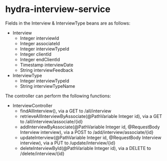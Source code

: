 # hydra-interview-service
Fields in the Interview & InterviewType beans are as follows:
* Interview
	* Integer interviewId
	* Integer associateId
	* Integer interviewTypeId
	* Integer clientId
	* Integer endClientId
	* Timestamp interviewDate
	* String interviewFeedback
* InterviewType
	* Integer interviewTypeId
	* String interviewTypeName

The controller can perform the following functions:
* InterviewController
	* findAllInterview(), via a GET to /all/interview
	* retrieveAllInterviewByAssociate(@PathVariable Integer id), via a GET to /all/interview/associate/{id}
	* addInterviewByAssociate(@PathVariable Integer id, @RequestBody Interview interview), via a POST to /add/interview/associate/{id}
	* updateInterview(@PathVariable Integer id, @RequestBody Interview interview), via a PUT to /update/interview/{id}
	* deleteInterviewById(@PathVariable Integer id), via a DELETE to /delete/interview/{id}
